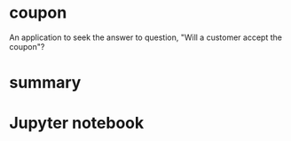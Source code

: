 # coupon
An application to seek the answer to question, "Will a customer accept the coupon"?

# summary

# Jupyter notebook

